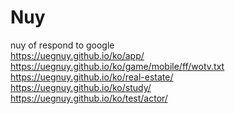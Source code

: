 # Nuy
nuy of respond to google
<br>https://uegnuy.github.io/ko/app/
<br>https://uegnuy.github.io/ko/game/mobile/ff/wotv.txt
<br>https://uegnuy.github.io/ko/real-estate/
<br>https://uegnuy.github.io/ko/study/
<br>https://uegnuy.github.io/ko/test/actor/
